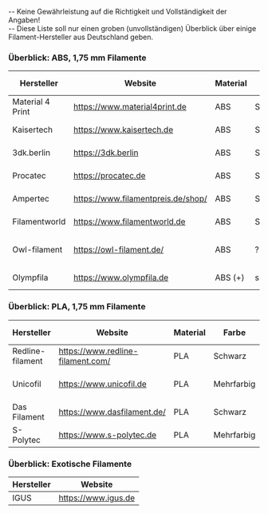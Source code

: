 -- Keine Gewährleistung auf die Richtigkeit und Vollständigkeit der Angaben!    
-- Diese Liste soll nur einen groben (unvollständigen) Überblick über einige Filament-Hersteller aus Deutschland geben.

### Überblick: ABS, 1,75 mm Filamente
Hersteller|Website|Material|Farbe|Durchmesser-Toleranz [mm]|Preis [€/kg]|Spulengröße [kg]|Firmensitz|Besonderheiten
---|---|---|---|---|---|---|---|---
Material 4 Print|https://www.material4print.de|ABS|Schwarz|+- 0,02|29,27|0,75|73066 Uhingen|
Kaisertech|https://www.kaisertech.de|ABS|Schwarz|+- 0,05|15,49|1,0|13507 Berlin  |
3dk.berlin|https://3dk.berlin|ABS|Schwarz|??|49,88|1,0|12099 Berlin |
Procatec|https://procatec.de|ABS|Schwarz|+- 0,05|21,65|1,0|58708 Menden|Refill - Rollen
Ampertec|https://www.filamentpreis.de/shop/|ABS|Schwarz|+- 0,04|40,31|1,0|82140 Olching |
Filamentworld|https://www.filamentworld.de|ABS|Schwarz|+- 0,05|24,90|1,0|89231 Neu-Ulm |
Owl-filament|https://owl-filament.de/|ABS|?|??|17,90|1,0|33442 Herzebrock Clarholz|
Olympfila|https://www.olympfila.de|ABS (+)|schwarz|+- 0,05|34,22|0,75|73066 Uhingen|

### Überblick: PLA, 1,75 mm Filamente
Hersteller|Website|Material|Farbe|Durchmesser-Toleranz [mm]|Preis [€/kg]|Spulengröße [kg]|Firmensitz|Besonderheiten
---|---|---|---|---|---|---|---|---
Redline-filament|https://www.redline-filament.com/|PLA|Schwarz|+- 0,05|25,99|1,0|41469 Neuss|Karton - Rollen
Unicofil|https://www.unicofil.de|PLA|Mehrfarbig|+- 0,05||0,75|08626 Adorf|zwei und dreifarbiges PLA
Das Filament|https://www.dasfilament.de/|PLA|Schwarz|+- 0,05|19,94|0,80|91448 Emskirchen|Refill - Rollen
S-Polytec|https://www.s-polytec.de|PLA|Mehrfarbig|+- 0,05||0,75|47574 Goch|


### Überblick: Exotische Filamente
Hersteller|Website
---|---
IGUS|https://www.igus.de
